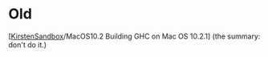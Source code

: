 # Old



\[[KirstenSandbox](kirsten-sandbox)/MacOS10.2 Building GHC on Mac OS 10.2.1\] (the summary: don't do it.)


